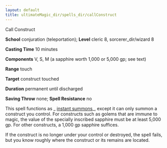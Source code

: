 ```yaml
---
layout: default
title: ultimateMagic_dir/spells_dir/callConstruct
---
```

Call Construct

**School** conjuration (teleportation); **Level** cleric 8, sorcerer_dir/wizard 8

**Casting Time** 10 minutes

**Components** V, S, M (a sapphire worth 1,000 or 5,000 gp; see text)

**Range** touch

**Target** construct touched

**Duration** permanent until discharged

**Saving Throw** none; **Spell Resistance** no

This spell functions as _ [instant summons](../../spells_dir/instantSummons#_instant-summons)_, except it can only summon a construct you control. For constructs such as golems that are immune to magic, the value of the specially inscribed sapphire must be at least 5,000 gp. For other constructs, a 1,000 gp sapphire suffices.

If the construct is no longer under your control or destroyed, the spell fails, but you know roughly where the construct or its remains are located.

